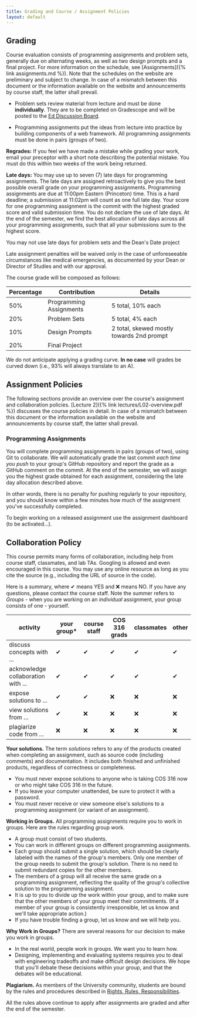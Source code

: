 ```yaml
---
title: Grading and Course / Assignment Policies
layout: default
---
```


## Grading

Course evaluation consists of programming assignments and problem sets,
generally due on alternating weeks, as well as two design prompts and a final
project. For more information on the schedule, see [Assignments]({% link
assignments.md %}). Note that the schedules on the website are preliminary and
subject to change. In case of a mismatch between this document or the
information available on the website and announcements by course staff, the
latter shall prevail.

- Problem sets review material from lecture and must be done
  **individually**. They are to be completed on Gradescope and will be posted to
  the [Ed Discussion Board](https://edstem.org/us/courses/45565).

- Programming assignments put the ideas from lecture into practice by building
  components of a web framework. All programming assignments must be done in
  pairs (groups of two).

**Regrades:** If you feel we have made a mistake while grading your work, email
your preceptor with a short note describing the potential mistake. You must do
this within two weeks of the work being returned.

**Late days:** You may use up to seven (7) late days for programming
assignments. The late days are assigned retroactively to give you the best
possible overall grade on your programming assignments.  Programming assignments
are due at 11:00pm Eastern (Princeton) time.  This is a hard deadline; a
submission at 11:02pm will count as one full late day. Your score for one
programming assignment is the commit with the highest graded score and valid
submission time. You do not declare the use of late days. At the end of the
semester, we find the best allocation of late days across all your programming
assignments, such that all your submissions sum to the highest score.

You may not use late days for problem sets and the Dean\'s Date project

Late assignment penalties will be waived only in the case of unforeseeable
circumstances like medical emergencies, as documented by your Dean or Director
of Studies and with our approval.

The course grade will be composed as follows:

| Percentage | Contribution            | Details                                   |
|------------|-------------------------|-------------------------------------------|
| 50%        | Programming Assignments | 5 total, 10% each                         |
| 20%        | Problem Sets            | 5 total, 4% each                          |
| 10%        | Design Prompts          | 2 total, skewed mostly towards 2nd prompt |
| 20%        | Final Project           |                                           |

We do not anticipate applying a grading curve. **In no case** will grades be
curved down (i.e., 93% will always translate to an A).

## Assignment Policies

The following sections provide an overview over the course's assignment and
collaboration policies. [Lecture 2]({% link lectures/L02-overview.pdf %})
discusses the course policies in detail. In case of a mismatch between this
document or the information available on the website and announcements by course
staff, the latter shall prevail.

### Programming Assignments

You will complete programming assignments in pairs (groups of two), using Git to
collaborate. We will automatically grade the last commit _each time you push_ to
your group's GitHub repository and report the grade as a GitHub comment on the
commit. At the end of the semester, we will assign you the highest grade
obtained for each assignment, considering the late day allocation described
above.

In other words, there is no penalty for pushing regularly to your repository,
and you should know within a few minutes how much of the assignment you've
successfully completed.

To begin working on a released assignment use the assignment <!-- [dashboard]({%
link dashboard.md %}). --> dashboard (to be activated...).


## Collaboration Policy

This course permits many forms of collaboration, including help from course
staff, classmates, and lab TAs. Googling is allowed and even encouraged in this
course. You may use any online resource as long as you cite the source (e.g.,
including the URL of source in the code).

Here is a summary, where ✔ means YES and ❌ means NO. If you have any questions,
please contact the course staff. Note the summer refers to *Groups* - when you
are working on an *individual* assignment, your group consists of one -
yourself.

|activity                             |your group\*  |course staff  |COS 316 grads  |classmates  |other
|-------------------------------------|--------------|--------------|---------------|------------|-------
|discuss concepts with \...           |✔             |✔             |✔              |✔           |✔
|acknowledge collaboration with \...  |✔             |✔             |✔              |✔           |✔
|expose solutions to \...             |✔             |✔             |❌             | ❌         |❌
|view solutions from \...             |✔             |❌            |❌             | ❌         |❌
|plagiarize code from \...            |❌            |❌            |❌             | ❌         |❌

**Your solutions.** The term *solutions* refers to any of the products created
when completing an assignment, such as source code (including comments) and
documentation. It includes both finished and unfinished products, regardless of
correctness or completeness.

-   You must never expose solutions to anyone who is taking COS 316 now or who
    might take COS 316 in the future.
-   If you leave your computer unattended, be sure to protect it with a
    password.
-   You must never receive or view someone else\'s solutions to a programming
    assignment (or variant of an assignment).

**Working in Groups.** All programming assignments require you to work in
groups. Here are the rules regarding group work.

-   A group must consist of two students.
-   You can work in different groups on different programming assignments.
-   Each group should submit a single solution, which should be clearly labeled
    with the names of the group\'s members. Only one member of the group needs
    to submit the group\'s solution. There is no need to submit redundant copies
    for the other members.
-   The members of a group will all receive the same grade on a programming
    assignment, reflecting the quality of the group\'s collective solution to
    the programming assignment.
-   It is up to you to divide up the work within your group, and to make sure
    that the other members of your group meet their commitments.  (If a member
    of your group is consistently irresponsible, let us know and we\'ll take
    appropriate action.)
-   If you have trouble finding a group, let us know and we will help you.

**Why Work in Groups?** There are several reasons for our decision to make you
work in groups.

-   In the real world, people work in groups. We want you to learn how.
-   Designing, implementing and evaluating systems requires you to deal with
    engineering tradeoffs and make difficult design decisions. We hope that
    you\'ll debate these decisions within your group, and that the debates will
    be educational.

**Plagiarism.** As members of the University community, students are bound by
the rules and procedures described in [Rights, Rules,
Responsibilities](http://www.princeton.edu/pub/rrr/).

All the rules above continue to apply after assignments are graded and after the
end of the semester.

